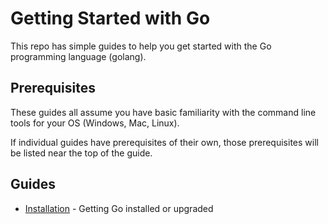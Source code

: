 # Getting Started with Go

This repo has simple guides to help you get started with the Go programming language (golang).

## Prerequisites

These guides all assume you have basic familiarity with the command line tools for your OS (Windows, Mac, Linux).

If individual guides have prerequisites of their own, those prerequisites will be listed near the top of the guide.

## Guides

- [Installation](INSTALLING.md) - Getting Go installed or upgraded